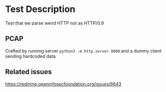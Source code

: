 # Test Description

Test that we parse weird HTTP not as HTTP/0.9

## PCAP

Crafted by running server `python3 -m http.server 8000` and a dummy client sending hardcoded data

## Related issues

https://redmine.openinfosecfoundation.org/issues/6643
